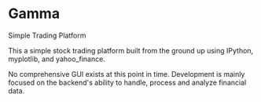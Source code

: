 # Gamma 
Simple Trading Platform

This a simple stock trading platform built from the ground up using IPython, myplotlib, and yahoo_finance.

No comprehensive GUI exists at this point in time. Development is mainly focused on the backend's ability to
handle, process and analyze financial data.
